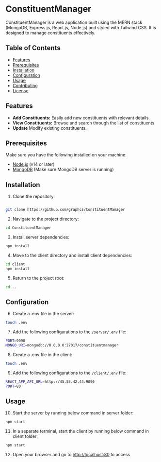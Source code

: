 # ConstituentManager

ConstituentManager is a web application built using the MERN stack (MongoDB, Express.js, React.js, Node.js) and styled with Tailwind CSS. It is designed to manage constituents effectively.

## Table of Contents

- [Features](#features)
- [Prerequisites](#prerequisites)
- [Installation](#installation)
- [Configuration](#configuration)
- [Usage](#usage)
- [Contributing](#contributing)
- [License](#license)

## Features

- **Add Constituents:** Easily add new constituents with relevant details.
- **View Constituents:** Browse and search through the list of constituents.
- **Update** Modify existing constituents.

## Prerequisites

Make sure you have the following installed on your machine:

- [Node.js](https://nodejs.org/) (v14 or later)
- [MongoDB](https://www.mongodb.com/try/download/community) (Make sure MongoDB server is running)

## Installation

1. Clone the repository:

```bash

git clone https://github.com/graphcs/ConstituentManager

```

2. Navigate to the project directory:
```bash
cd ConstituentManager
```

3. Install server dependencies:
```bash
npm install
```

4. Move to the client directory and install client dependencies:
```bash
cd client
npm install
```

5. Return to the project root:
```bash
cd ..
```

## Configuration

6. Create a .env file in the server:
```bash
touch .env
```

7. Add the following configurations to the `/server/.env` file:
```bash
PORT=9090
MONGO_URI=mongodb://0.0.0.0:27017/constituentmanager
```

8. Create a .env file in the client:
```bash
touch .env
```

9. Add the following configurations to the `/client/.env` file:
```bash
REACT_APP_API_URL=http://45.55.42.44:9090
PORT=80
```
## Usage

10. Start the server by running below command in server folder:
```bash
npm start
```

11. In a separate terminal, start the client by running below command in client folder:
```bash
npm start
```

12. Open your browser and go to [http://localhost:80](http://localhost:80) to access 
